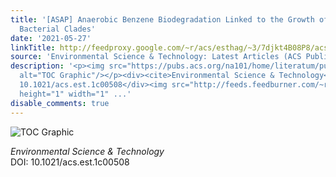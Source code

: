 ```yaml
---
title: '[ASAP] Anaerobic Benzene Biodegradation Linked to the Growth of Highly Specific
  Bacterial Clades'
date: '2021-05-27'
linkTitle: http://feedproxy.google.com/~r/acs/esthag/~3/7djkt4B08P8/acs.est.1c00508
source: 'Environmental Science & Technology: Latest Articles (ACS Publications)'
description: '<p><img src="https://pubs.acs.org/na101/home/literatum/publisher/achs/journals/content/esthag/0/esthag.ahead-of-print/acs.est.1c00508/20210527/images/medium/es1c00508_0006.gif"
  alt="TOC Graphic"/></p><div><cite>Environmental Science & Technology</cite></div><div>DOI:
  10.1021/acs.est.1c00508</div><img src="http://feeds.feedburner.com/~r/acs/esthag/~4/7djkt4B08P8"
  height="1" width="1" ...'
disable_comments: true
---
```

<p><img src="https://pubs.acs.org/na101/home/literatum/publisher/achs/journals/content/esthag/0/esthag.ahead-of-print/acs.est.1c00508/20210527/images/medium/es1c00508_0006.gif" alt="TOC Graphic"/></p><div><cite>Environmental Science & Technology</cite></div><div>DOI: 10.1021/acs.est.1c00508</div><img src="http://feeds.feedburner.com/~r/acs/esthag/~4/7djkt4B08P8" height="1" width="1" ...